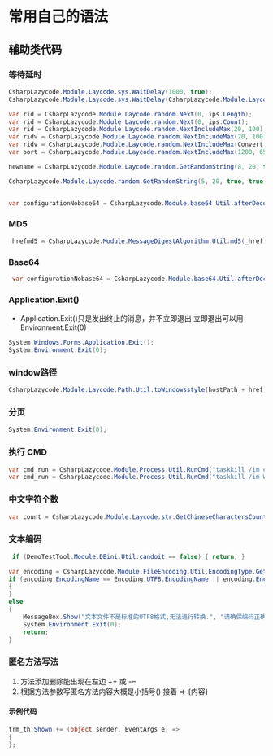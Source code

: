 # 常用自己的语法

## 辅助类代码

### 等待延时

```c#
CsharpLazycode.Module.Laycode.sys.WaitDelay(1000, true);
CsharpLazycode.Module.Laycode.sys.WaitDelay(CsharpLazycode.Module.Laycode.random.NextIncludeMax(3, 5) * 1000, true);

var rid = CsharpLazycode.Module.Laycode.random.Next(0, ips.Length);
var rid = CsharpLazycode.Module.Laycode.random.Next(0, ips.Count);
var rid = CsharpLazycode.Module.Laycode.random.NextIncludeMax(20, 100);
var ridv = CsharpLazycode.Module.Laycode.random.NextIncludeMax(20, 100);
var ridv = CsharpLazycode.Module.Laycode.random.NextIncludeMax(Convert.ToInt32(arrleng[0]), Convert.ToInt32(arrleng[1]));
var port = CsharpLazycode.Module.Laycode.random.NextIncludeMax(1200, 65535);

newname = CsharpLazycode.Module.Laycode.random.GetRandomString(8, 20, true, true, true, false, "");

CsharpLazycode.Module.Laycode.random.GetRandomString(5, 20, true, true, true, false, "____")


var configurationNobase64 = CsharpLazycode.Module.base64.Util.afterDecodeRspace(configuration);
```

### MD5

```c#
 hrefmd5 = CsharpLazycode.Module.MessageDigestAlgorithm.Util.md5(_href);
```

### Base64

```c#
 var configurationNobase64 = CsharpLazycode.Module.base64.Util.afterDecodeRspace(configuration);
```

### Application.Exit()

- Application.Exit()只是发出终止的消息，并不立即退出 立即退出可以用 Environment.Exit(0)

```c#
System.Windows.Forms.Application.Exit();
System.Environment.Exit(0);

```

### window路径

```c#
CsharpLazycode.Module.Laycode.Path.Util.toWindowsstyle(hostPath + href);
```

### 分页

```c#
System.Environment.Exit(0);
```

### 执行 CMD

```c#
var cmd_run = CsharpLazycode.Module.Process.Util.RunCmd("taskkill /im cmd.exe /f");
var cmd_run = CsharpLazycode.Module.Process.Util.RunCmd("taskkill /im WerFault.exe /f");
```

### 中文字符个数

```c#
var count = CsharpLazycode.Module.Laycode.str.GetChineseCharactersCount(socure);
```

### 文本编码

```c#
 if (DemoTestTool.Module.DBini.Util.candoit == false) { return; }

var encoding = CsharpLazycode.Module.FileEncoding.Util.EncodingType.GetType(DemoTestTool.Module.DBini.Util.runfilepath);
if (encoding.EncodingName == Encoding.UTF8.EncodingName || encoding.EncodingName == CsharpLazycode.Module.encode.Util.GB2312.EncodingName)
{
}
else
{
    MessageBox.Show("文本文件不是标准的UTF8格式,无法进行转换.", "请确保编码正确", MessageBoxButtons.OK, MessageBoxIcon.Information);
    System.Environment.Exit(0);
    return;
}
```

### 匿名方法写法

1. 方法添加删除能出现在左边 += 或 -=
2. 根据方法参数写匿名方法内容大概是小括号() 接着 => {内容}

#### 示例代码

```c#
frm_th.Shown += (object sender, EventArgs e) =>
{
};
```
